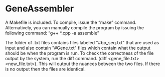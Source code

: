 # GeneAssembler
A Makefile is included. To compile, issue the “make” command. Alternatively, you can manually compile the program by issuing the following command: “g++ *.cpp -a assemble”

The folder of .txt files contains files labeled "#bp_seq.txt" that are used as input and also contain "#Gene.txt" files which contain what the output should be when the program is run. To check the correctness of the file output by the system, run the diff command. (diff <gene_file.txt> <new_file.txt>). This will output the nuances between the two files. If there is no output then the files are identical.
